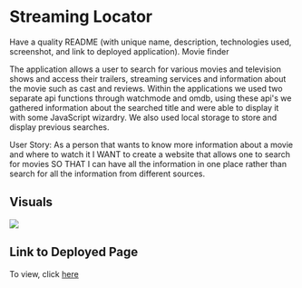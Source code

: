 # Streaming Locator
Have a quality README (with unique name, description, technologies used, screenshot, and link to deployed application).
Movie finder

The application allows a user to search for various movies and television shows and access their trailers, streaming services and information about the movie such as cast and reviews.
Within the applications we used two separate api functions through watchmode and omdb, using these api's we gathered information about the searched title and were able to display it with some JavaScript wizardry. We also used local storage to store and display previous searches.
 
User Story:
    As a person that wants to know more information about a movie and where to watch it
    I WANT to create a website that allows one to search for movies
    SO THAT I can have all the information in one place rather than search for all the information from different sources.

## Visuals
![](./assets/images/2022-12-11%2013-46-09.gif)

## Link to Deployed Page
To view, click [here](https://sifrult.github.io/streaming_locator/)
